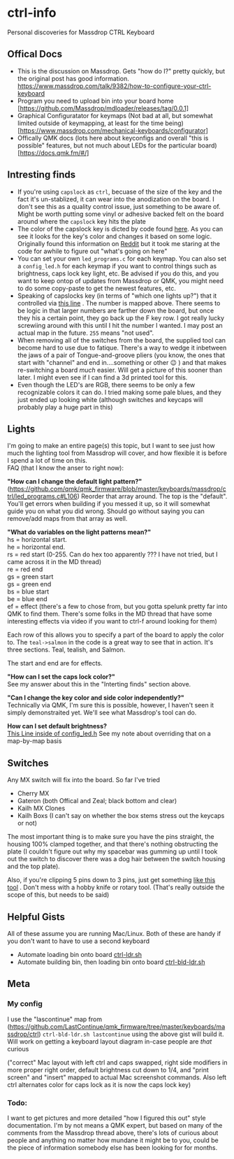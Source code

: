 # ctrl-info
Personal discoveries for Massdrop CTRL Keyboard

## Offical Docs
* This is the discussion on Massdrop. Gets "how do I?" pretty quickly, but the original post has good information. https://www.massdrop.com/talk/9382/how-to-configure-your-ctrl-keyboard
* Program you need to upload bin into your board home [https://github.com/Massdrop/mdloader/releases/tag/0.0.1]
* Graphical Configuratator for keymaps (Not bad at all, but somewhat limited outside of keymapping, at least for the time being) [https://www.massdrop.com/mechanical-keyboards/configurator]
* Offically QMK docs (lots here about keyconfigs and overall "this is possible" features, but not much about LEDs for the particular board) [https://docs.qmk.fm/#/]

## Intresting finds
* If you're using `capslock` as `ctrl`, becuase of the size of the key and the fact it's un-stablized, it can wear into the anodization on the board. I don't see this as a quality control issue, just something to be aware of. Might be worth putting some vinyl or adhesive backed felt on the board around where the `capslock` key hits the plate
* The color of the capslock key is dicted by code found [here](https://github.com/qmk/qmk_firmware/blob/30680c6eb396a2bb06928afd69edae9908ac84fb/tmk_core/protocol/arm_atsam/led_matrix.c#L421). As you can see it looks for the key's color and changes it based on some logic. Originally found this information on [Reddit](https://www.reddit.com/r/olkb/comments/9c104l/customizing_rgb_on_massdrops_ctrl/) but it took me staring at the code for awhile to figure out "what's going on here"
* You can set your own `led_programs.c` for each keymap. You can also set a `config_led.h` for each keymap if you want to control things such as brightness, caps lock key light, etc. Be advised if you do this, and you want to keep ontop of updates from Massdrop or QMK, you might need to do some copy-paste to get the newest features, etc. 
* Speaking of capslocks key (in terms of "which one lights up?") that it controlled via [this line](https://github.com/LastContinue/qmk_firmware/blob/master/keyboards/massdrop/ctrl/config_led.h#L186) . The number is mapped above. There seems to be logic in that larger numbers are farther down the board, but once they his a certain point, they go back up the F key row. I got really lucky screwiing around with this until I hit the number I wanted. I may post an actual map in the future. `255` means "not used".
* When removing all of the switches from the board, the supplied tool can become hard to use due to fatique. There's a way to wedge it inbetween the jaws of a pair of Tongue-and-groove pliers (you know, the ones that start with "channel" and end in....something or other 😉 ) and that makes re-switching a board _much_ easier. Will get a picture of this sooner than later. I might even see if I can find a 3d printed tool for this.
* Even though the LED's are RGB, there seems to be only a few recognizable colors it can do. I tried making some pale blues, and they just ended up looking white (although switches and keycaps will probably play a huge part in this)

## Lights
I'm going to make an entire page(s) this topic, but I want to see just how much the lighting tool from Massdrop will cover, and how flexible it is before I spend a lot of time on this.  
FAQ (that I know the anser to right now):

**"How can I change the default light pattern?"**  
(https://github.com/qmk/qmk_firmware/blob/master/keyboards/massdrop/ctrl/led_programs.c#L106)
Reorder that array around. The top is the "default". You'll get errors when building if you messed it up, so it will somewhat guide you on what you did wrong. Should go without saying you can remove/add maps from that array as well. 

**"What do variables on the light patterns mean?"**  
hs = horizontal start.   
he = horizontal end.  
rs = red start (0-255. Can do hex too apparently ??? I have not tried, but I came across it in the MD thread)  
re = red end  
gs = green start  
gs = green end  
bs = blue start  
be = blue end  
ef = effect (there's a few to chose from, but you gotta spelunk pretty far into QMK to find them. There's some folks in the MD thread that have some interesting effects via video if you want to ctrl-f around looking for them)  

Each row of this allows you to specify a part of the board to apply the color to. The  `teal->salmon` in the code is a great way to see that in action. It's three sections. Teal, tealish, and Salmon.   

The start and end are for effects.

**"How can I set the caps lock color?"**  
See my answer about this in the "Interting finds" section above.

**"Can I change the key color and side color independently?"**  
Technically via QMK, I'm sure this is possible, however, I haven't seen it simply demonstraited yet. We'll see what Massdrop's tool can do.

**How can I set default brightness?**  
[This Line inside of config_led.h](https://github.com/qmk/qmk_firmware/blob/master/keyboards/massdrop/ctrl/config_led.h#L34) See my note about overriding that on a map-by-map basis

## Switches
Any MX switch will fix into the board. So far I've tried
* Cherry MX
* Gateron (both Offical and Zeal; black bottom and clear)
* Kailh MX Clones
* Kailh Boxs (I can't say on whether the box stems stress out the keycaps or not) 

The most important thing is to make sure you have the pins straight, the housing 100% clamped together, and that there's nothing obstructing the plate (I couldn't figure out why my spacebar was gumming up until I took out the switch to discover there was a dog hair between the switch housing and the top plate).

Also, if you're clipping 5 pins down to 3 pins, just get something [like this tool](http://a.co/d/1bV6Ukt) . Don't mess with a hobby knife or rotary tool. (That's really outside the scope of this, but needs to be said)

## Helpful Gists 
All of these assume you are running Mac/Linux. Both of these are handy if you don't want to have to use a second keyboard
* Automate loading bin onto board [ctrl-ldr.sh](https://gist.github.com/LastContinue/65dc6e6dcd8181dc6c82ed351b7525ad)
* Automate building bin, then loading bin onto board [ctrl-bld-ldr.sh](https://gist.github.com/LastContinue/ad5a526033e8965563e407d8f0b1b09e)

## Meta
### My config

I use the "lascontinue" map from (https://github.com/LastContinue/qmk_firmware/tree/master/keyboards/massdrop/ctrl)
`ctrl-bld-ldr.sh lastcontinue` using the above gist will build it. Will work on getting a keyboard layout diagram in-case people are _that_ curious

("correct" Mac layout with left ctrl and caps swapped, right side modifiers in more proper right order, default brightness cut down to 1/4, and "print screen" and "insert" mapped to actual Mac screenshot commands. Also left ctrl alternates color for caps lock as it is now the caps lock key)

### Todo:
I want to get pictures and more detailed "how I figured this out" style documentation. I'm by not means a QMK expert, but based on many of the comments from the Massdrop thread above, there's lots of curious about people and anything no matter how mundane it might be to you, could be the piece of information somebody else has been looking for for months. 
